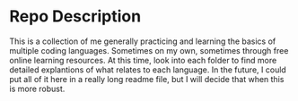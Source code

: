 # Repo Description
This is a collection of me generally practicing and learning the basics of multiple coding languages. Sometimes on my own, sometimes through free online learning resources. At this time, look into each folder to find more detailed explantions of what relates to each language. In the future, I could put all of it here in a really long readme file, but I will decide that when this is more robust.
